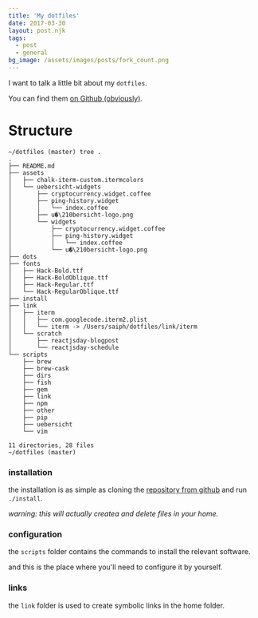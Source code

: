 ```yaml
---
title: 'My dotfiles'
date: 2017-03-30
layout: post.njk
tags:
  - post
  - general
bg_image: /assets/images/posts/fork_count.png
---
```


I want to talk a little bit about my `dotfiles`.

You can find them [on Github (obviously)](https://github.com/christian-fei/dotfiles).


# Structure

```
~/dotfiles (master) tree .
.
├── README.md
├── assets
│   ├── chalk-iterm-custom.itermcolors
│   └── uebersicht-widgets
│       ├── cryptocurrency.widget.coffee
│       ├── ping-history.widget
│       │   └── index.coffee
│       ├── u�\210bersicht-logo.png
│       └── widgets
│           ├── cryptocurrency.widget.coffee
│           ├── ping-history.widget
│           │   └── index.coffee
│           └── u�\210bersicht-logo.png
├── dots
├── fonts
│   ├── Hack-Bold.ttf
│   ├── Hack-BoldOblique.ttf
│   ├── Hack-Regular.ttf
│   └── Hack-RegularOblique.ttf
├── install
├── link
│   ├── iterm
│   │   ├── com.googlecode.iterm2.plist
│   │   └── iterm -> /Users/saiph/dotfiles/link/iterm
│   └── scratch
│       ├── reactjsday-blogpost
│       └── reactjsday-schedule
└── scripts
    ├── brew
    ├── brew-cask
    ├── dirs
    ├── fish
    ├── gem
    ├── link
    ├── npm
    ├── other
    ├── pip
    ├── uebersicht
    └── vim

11 directories, 28 files
~/dotfiles (master)
```

### installation

the installation is as simple as cloning the [repository from github](https://github.com/christian-fei/dotfiles.git) and run `./install`.

*warning: this will actually createa and delete files in your home.*

### configuration

the `scripts` folder contains the commands to install the relevant software.

and this is the place where you'll need to configure it by yourself.

### links

the `link` folder is used to create symbolic links in the home folder.